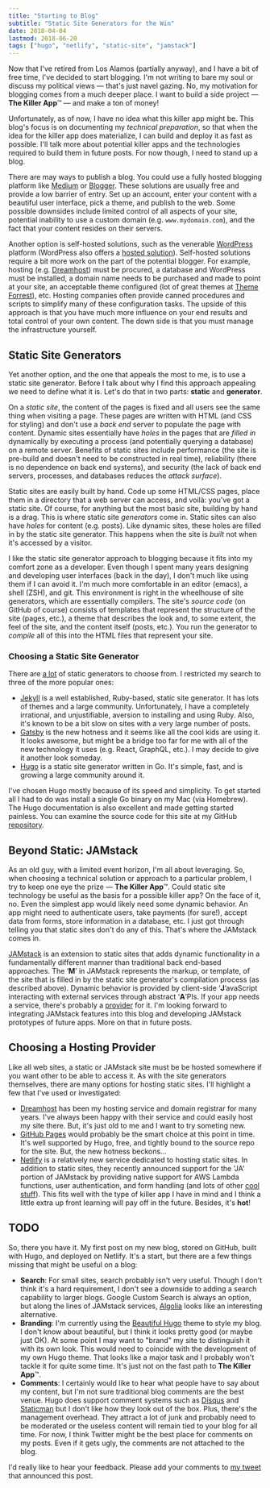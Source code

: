 ```yaml
---
title: "Starting to Blog"
subtitle: "Static Site Generators for the Win"
date: 2018-04-04
lastmod: 2018-06-20
tags: ["hugo", "netlify", "static-site", "jamstack"]
---
```


Now that I've retired from Los Alamos (partially anyway), and I have a bit of
free time, I've decided to start blogging. I'm not writing to bare my soul or
discuss my political views &mdash; that's just navel gazing. No, my motivation
for blogging comes from a much deeper place. I want to build a side project
&mdash; **The Killer App**&trade; &mdash; and make a ton of money!

<!--more-->

Unfortunately, as of now, I have no idea what this killer app might be. This
blog's focus is on documenting my *technical preparation*, so that when the
idea for the killer app does materialize, I can build and deploy it as fast as
possible. I'll talk more about potential killer apps and the technologies
required to build them in future posts. For now though, I need to stand up a
blog.

There are may ways to publish a blog. You could use a fully hosted blogging
platform like [Medium](https://medium.com/) or
[Blogger](https://www.blogger.com). These solutions are usually free and
provide a low barrier of entry. Set up an account, enter your content with a
beautiful user interface, pick a theme, and publish to the web. Some possible
downsides include limited control of all aspects of your site, potential
inability to use a custom domain (e.g. `www.mydomain.com`), and the fact that
your content resides on their servers.

Another option is self-hosted solutions, such as the venerable
[WordPress](https://wordpress.org/) platform (WordPress also offers a [hosted
solution](https://wordpress.com)). Self-hosted solutions require a bit more
work on the part of the potential blogger. For example, hosting
(e.g. [Dreamhost](https://www.dreamhost.com)) must be procured, a database and
WordPress must be installed, a domain name needs to be purchased and made to
point at your site, an acceptable theme configured (lot of great themes at
[Theme Forrest](https://themeforrest.net)), etc. Hosting companies often
provide canned procedures and scripts to simplify many of these configuration
tasks. The upside of this approach is that you have much more influence
on your end results and total control of your own content. The down side is
that you must manage the infrastructure yourself.

## Static Site Generators

Yet another option, and the one that appeals the most to me, is to use a static
site generator. Before I talk about why I find this approach appealing we need
to define what it is. Let's do that in two parts: **static** and **generator**.

On a *static site*, the content of the pages is fixed and all users see the
same thing when visiting a page. These pages are written with HTML (and CSS for
styling) and don't use a *back end* server to populate the page with
content. Dynamic sites essentially have *holes* in the pages that are *filled
in* dynamically by executing a process (and potentially querying a database) on
a remote server. Benefits of static sites include performance (the site is
pre-build and doesn't need to be constructed in real time), reliability (there
is no dependence on back end systems), and security (the lack of back end
servers, processes, and databases reduces the *attack surface*).

Static sites are easily built by hand. Code up some HTML/CSS pages, place them
in a directory that a web server can access, and voil&agrave;: you've got a
static site. Of course, for anything but the most basic site, building by hand
is a drag. This is where static site *generators* come in. Static sites can
also have *holes* for content (e.g. posts). Like dynamic sites, these holes are
filled in by the static site generator. This happens when the site is *built* not
when it's accessed by a visitor.

I like the static site generator approach to blogging because it fits into my
comfort zone as a developer. Even though I spent many years designing and
developing user interfaces (back in the day), I don't much like using them if I
can avoid it. I'm much more comfortable in an editor (emacs), a shell (ZSH),
and git. This environment is right in the wheelhouse of site generators, which
are essentially compilers. The site's *source code* (on GitHub of course)
consists of templates that represent the structure of the site (pages, etc.), a
theme that describes the look and, to some extent, the feel of the site, and
the content itself (posts, etc.). You run the generator to *compile* all of this
into the HTML files that represent your site.

### Choosing a Static Site Generator

There are [a lot](https://www.staticgen.com/) of static generators to choose
from. I restricted my search to three of the more popular ones:

* [Jekyll](https://jekyllrb.com/) is a well established, Ruby-based, static
site generator. It has lots of themes and a large community. Unfortunately, I
have a completely irrational, and unjustifiable, aversion to installing and
using Ruby. Also, it's known to be a bit slow on sites with a very large number
of posts.
* [Gatsby](https://www.gatsbyjs.org/) is the new hotness and it
seems like all the cool kids are using it. It looks awesome, but might be a bridge
too far for me with all of the new technology it uses (e.g. React, GraphQL,
etc.). I may decide to give it another look someday.
* [Hugo](https://gohugo.io/) is a static site generator written in Go. It's
simple, fast, and is growing a large community around it.

I've chosen Hugo mostly because of its speed and simplicity. To get started all
I had to do was install a single Go binary on my Mac (via Homebrew). The Hugo
documentation is also excellent and made getting started painless. You can examine the source code for this site at my GitHub [repository](https://github.com/losalamosal/losalamosal.me).

## Beyond Static: JAMstack

As an old guy, with a limited event horizon, I'm all about leveraging. So, when
choosing a technical solution or approach to a particular problem, I try to
keep one eye the prize &mdash; **The Killer App**&trade;. Could static site
technology be useful as the basis for a possible killer app? On the face of it,
no. Even the simplest app would likely need some dynamic behavior. An app might
need to authenticate users, take payments (for sure!), accept data from forms,
store information in a database, etc. I just got through telling you that
static sites don't do any of this. That's where the JAMstack comes in.

[JAMstack](https://jamstack.org) is an extension to static sites that adds
dynamic functionality in a fundamentally different manner than traditional back
end-based approaches. The &lsquo;**M**&rsquo; in JAMstack represents the
markup, or template, of the site that is filled in by the static site
generator's compilation process (as described above). Dynamic behavior is
provided by client-side &lsquo;**J**&rsquo;avaScript interacting with external
services through abstract &lsquo;**A**&rsquo;PIs. If your app needs a service,
there's probably a
[provider](https://cloudcannon.com/tips/2014/12/12/the-ultimate-list-of-services-for-static-websites.html)
for it. I'm looking forward to integrating JAMstack features into this blog and
developing JAMstack prototypes of future apps. More on that in future posts.

## Choosing a Hosting Provider

Like all web sites, a static or JAMstack site must be be hosted
somewhere if you want other to be able to access it. As with the site generators
themselves, there are many options for hosting static sites. I'll highlight a few that I've used or investigated:

* [Dreamhost](https://www.dreamhost.com/) has been my hosting service and domain registrar for many years. I've always been happy with their service and could easily host my site there. But, it's just old to me and I want to try someting new.
* [GitHub Pages](https://pages.github.com/) would probably be the smart choice at this point in time. It's well supported by Hugo, free, and tightly bound to the source repo for the site. But, the new hotness beckons&hellip;
* [Netlify](https://www.netlify.com/) is a relatively new service dedicated to hosting static sites. In addition to static sites, they recently announced support for the 'JA' portion of JAMstack by providing native support for AWS Lambda functions, user authentication, and form handling (and lots of other [cool stuff](https://www.netlify.com/features/)). This fits well with the type of killer app I have in mind and I think a little extra up front learning will pay off in the future. Besides, it's **hot**!

## TODO

So, there you have it. My first post on my new blog, stored on GitHub, built
with Hugo, and deployed on Netlify. It's a start, but there are a few things
missing that might be useful on a blog:

* **Search**: For small sites, search probably isn't very useful. Though I
don't think it's a hard requirement, I don't see a downside to adding a search
capability to larger blogs. Google Custom Search is always an option, but along
the lines of JAMstack services, [Algolia](https://www.algolia.com/) looks like
an interesting alternative.
* **Branding**: I'm currently using the [Beautiful
Hugo](https://themes.gohugo.io/beautifulhugo/) theme to style my blog. I don't
know about beautiful, but I think it looks pretty good (or maybe just OK). At
some point I may want to "brand" my site to distinguish it with its own look. This
would need to coincide with the development of my own Hugo theme. That looks
like a major task and I probably won't tackle it for quite some time. It's just
not on the fast path to **The Killer App**&trade;.
* **Comments**:  I certainly would like to hear
what people have to say about my content, but I'm not sure traditional blog
comments are the best venue. Hugo does support comment systems such as
[Disqus](https://disqus.com/) and [Staticman](https://staticman.net/) but I
don't like how they look out of the box. Plus, there's the management
overhead. They attract a lot of junk and probably need to be moderated or the
useless content will remain tied to your blog for all time. For now, I think
Twitter might be the best place for comments on my posts. Even if it gets ugly,
the comments are not attached to the blog.

I'd really like to hear your feedback. Please add your comments to [my
tweet](https://twitter.com/LosAlamosAl/status/1009663862193336320) that
announced this post.
